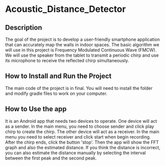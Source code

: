 # Acoustic_Distance_Detector
## Description

The goal of the project is to develop a user-friendly smartphone application that can accurately map the walls in indoor spaces. The basic algorithm we will use in this project is Frequency Modulated Continuous Wave (FMCW). We will use the speaker from the tablet to transmit a periodic chirp and use its microphone to receive the reflected chirp simultaneously.

## How to Install and Run the Project

The main code of the project is in final. You will need to install the folder and modify gradle files to work on your computer. 

## How to Use the app

It is an Android app that needs two devices to operate. One device will act as a sender. In the main menu, you need to choose sender and click play chirp to create the chirp. The other device will act as a receiver. In the main menu you need to select receiver and click start when begin recording. After the chirp ends, click the button 'stop'. Then the app will show the FFT graph and also the estimated distance. If you think the distance is incorrect, you can also estimate the distance manually by selecting the interval between the first peak and the second peak.
